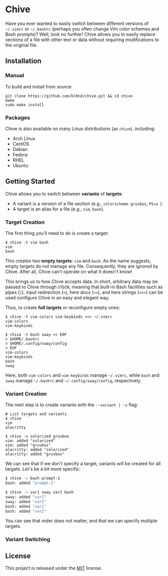 # Chive

Have you ever wanted to easily switch between different versions of `~/.vimrc`
or `~/.bashrc` (perhaps you often change Vim color schemes and Bash prompts)?
Well, look no further!  Chive allows you to easily replace sections of a file
with other text or data without requiring modifications to the original file.

<!--## Motivation-->

<!--Traditionally, you'd more or less maintain entire copies of both files and-->
<!--switch between the copies manually. However,-->

<!--* The differences between copies are typically small compared to the rest of-->
  <!--the file, making this approach quite wasteful.-->

<!--* You have to switch copies for each file manually. That is, you have to do-->
  <!--something like `cp vim-gruvbox ~/.vimrc && cp bash-pure ~/.bashrc`).-->

<!--Most other solutions typically use a version control system such as Git,-->
<!--tracking different versions of files as branches or commits. However,-->

<!--* This often requires turning `$HOME` or other directories into a Git repository.-->

<!--* If you track changes unrelated to color schemes and prompts, maintaining and-->
  <!--switching between different versions becomes a lot harder. And even if you-->
  <!--don't, you'd have to manually exclude the unrelated changes on every-->
  <!--staging/commit.-->

<!--* It's much too complex for what we're trying to do. You shouldn't need to know-->
  <!--how commits or branches work just to switch color schemes.-->

<!--Finally, we have programs such as [mondo]() and [pywal](), which more or less-->
<!--use special template files to replace sections of a file. However,-->

<!--* They typically require modifications to the original file.-->

<!--* They're quite limited in scope (e.g., `mondo` and `pywal` are geared towards-->
  <!--colors).-->

<!--And so here we are.-->

## Installation

### Manual

To build and install from source:

```
git clone https://github.com/bl0nd/chive.git && cd chive
make
sudo make install
```

### Packages

Chive is also available on many Linux distributions (as `chive`), including:

* Arch Linux
* CentOS
* Debian
* Fedora
* RHEL
* Ubuntu

## Getting Started

Chive allows you to switch between **variants** of **targets**:

* A variant is a version of a file section (e.g., `colorscheme gruvbox`, `PS=❯ `).
* A target is an alias for a file (e.g., `vim`, `bash`).

### Target Creation

The first thing you'll need to do is create a target:

```console
$ chive -t vim bash
vim
bash
```

This creates two **empty targets**: `vim` and `bash`. As the name suggests,
empty targets do not manage any file. Consequently, they are ignored by Chive.
After all, Chive can't operate on what it doesn't know!

This brings us to how Chive accepts data. In short, arbitrary data may be
passed to Chive through `STDIN`, meaning that built-in Bash facilities such as
pipes (`|`), input redirection (`<`), here docs (`<<`), and here strings
(`<<<`) can be used configure Chive in an easy and elegant way.

Thus, to create **full targets** or reconfigure empty ones:

```console
$ chive -t vim-colors vim-keybinds <<< ~/.vimrc
vim-colors
vim-keybinds

$ chive -t bash sway << EOF
> $HOME/.bashrc
> $HOME/.config/sway/config
> EOF
vim-colors
vim-keybinds
bash
sway
```

Here, both `vim-colors` and `vim-keybinds` manage `~/.vimrc`, while `bash` and
`sway` manage `~/.bashrc` and `~/.config/sway/config`, respectively.

<!--* To have shell expansion and substitution in here strings, don't quote the string.-->

<!--* Here docs don't expand `~`, so be sure to use `$HOME` instead.-->

### Variant Creation

The next step is to create variants with the `--variant | -v` flag:

```console
# List targets and variants
$ chive
vim
alacritty

$ chive -v solarized gruvbox
vim: added "solarized"
vim: added "gruvbox"
alacritty: added "solarized"
alacritty: added "gruvbox"
```

We can see that if we don't specify a target, variants will be created for all
targets. Let's be a bit more specific:

```sh
$ chive -v bash prompt-1
bash: added "prompt-1"

$ chive -v var1 sway var2 bash
sway: added "var1"
sway: added "var2"
bash: added "var1"
bash: added "var2"
```

You can see that order does not matter, and that we can specify multiple targets.

### Variant Switching

<!--### Rules-->

<!--#### Naming-->
<!--* Target and template names may consist of letters, numbers, `-`, and `_`.-->
<!--* Target and template names may start with a letter or number.-->
<!--* Target and template names must be unique across target and template namespaces-->

<!--#### Variants-->
<!--In order to switch variants without requiring additional information in the-->
<!--original target file, Chive needs some help. In particular, Chive needs to-->
<!--somehow know where in the target to begin deleting and adding text/data.-->

<!--To do this, Chive searches all the variants for a particular target to see if-->
<!--any of them has an exact match against the target file. If there is, then Chive-->
<!--can determine on its own where it needs to start and how much work it needs to-->
<!--do. If none of the variants have a match against the target, then Chive cannot-->
<!--do anything.-->

<!--Consequently, it is very important that you do not modify sections managed by-->
<!--Chive and that your initial variant matches what you have in the target file-->
<!--exactly, otherwise Chive won't know where to start!-->

## License
This project is released under the [MIT](LICENSE) license.
